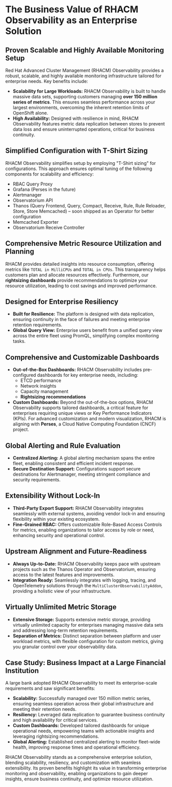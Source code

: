 # The Business Value of RHACM Observability as an Enterprise Solution

## Proven Scalable and Highly Available Monitoring Setup

Red Hat Advanced Cluster Management (RHACM) Observability provides a robust, scalable, and highly available monitoring infrastructure tailored for enterprise needs. Key benefits include:

* **Scalability for Large Workloads:** RHACM Observability is built to handle massive data sets, supporting customers managing **over 150 million series of metrics**. This ensures seamless performance across your largest environments, overcoming the inherent retention limits of OpenShift alone.
* **High Availability:** Designed with resilience in mind, RHACM Observability features metric data replication between stores to prevent data loss and ensure uninterrupted operations, critical for business continuity.

## Simplified Configuration with T-Shirt Sizing

RHACM Observability simplifies setup by employing "T-Shirt sizing" for configurations. This approach ensures optimal tuning of the following components for scalability and efficiency:

* RBAC Query Proxy
* Grafana (Perses in the future)
* Alertmanager
* Observatorium API
* Thanos (Query Frontend, Query, Compact, Receive, Rule, Rule Reloader, Store, Store Memcached) – soon shipped as an Operator for better configuration
* Memcached Exporter
* Observatorium Receive Controller

## Comprehensive Metric Resource Utilization and Planning

RHACM provides detailed insights into resource consumption, offering metrics like `TOTAL in MilliCPUs` and `TOTAL in CPUs`. This transparency helps customers plan and allocate resources effectively. Furthermore, our **rightsizing dashboards** provide recommendations to optimize your resource utilization, leading to cost savings and improved performance.


## Designed for Enterprise Resiliency

* **Built for Resilience:** The platform is designed with data replication, ensuring continuity in the face of failures and meeting enterprise retention requirements.
* **Global Query View:** Enterprise users benefit from a unified query view across the entire fleet using PromQL, simplifying complex monitoring tasks.

## Comprehensive and Customizable Dashboards

* **Out-of-the-Box Dashboards:** RHACM Observability includes pre-configured dashboards for key enterprise needs, including:
    * ETCD performance
    * Network insights
    * Capacity management
    * **Rightsizing recommendations**
* **Custom Dashboards:** Beyond the out-of-the-box options, RHACM Observability supports tailored dashboards, a critical feature for enterprises requiring unique views or Key Performance Indicators (KPIs). For advanced customization and modern visualization, RHACM is aligning with **Perses**, a Cloud Native Computing Foundation (CNCF) project.

## Global Alerting and Rule Evaluation

* **Centralized Alerting:** A global alerting mechanism spans the entire fleet, enabling consistent and efficient incident response.
* **Secure Destination Support:** Configurations support secure destinations for Alertmanager, meeting stringent compliance and security requirements.

## Extensibility Without Lock-In

* **Third-Party Export Support:** RHACM Observability integrates seamlessly with external systems, avoiding vendor lock-in and ensuring flexibility within your existing ecosystem.
* **Fine-Grained RBAC:** Offers customizable Role-Based Access Controls for metrics, enabling organizations to tailor access by role or need, enhancing security and operational control.


## Upstream Alignment and Future-Readiness

* **Always Up-to-Date:** RHACM Observability keeps pace with upstream projects such as the Thanos Operator and Observatorium, ensuring access to the latest features and improvements.
* **Integration Ready:** Seamlessly integrates with logging, tracing, and OpenTelemetry solutions through the `MultiClusterObservabilityAddon`, providing a holistic view of your infrastructure.


## Virtually Unlimited Metric Storage

* **Extensive Storage:** Supports extensive metric storage, providing virtually unlimited capacity for enterprises managing massive data sets and addressing long-term retention requirements.
* **Separation of Metrics:** Distinct separation between platform and user workload metrics, with flexible configuration for custom metrics, giving you granular control over your observability data.


## Case Study: Business Impact at a Large Financial Institution

A large bank adopted RHACM Observability to meet its enterprise-scale requirements and saw significant benefits:

* **Scalability:** Successfully managed over 150 million metric series, ensuring seamless operation across their global infrastructure and meeting their retention needs.
* **Resiliency:** Leveraged data replication to guarantee business continuity and high availability for critical services.
* **Custom Dashboards:** Developed tailored dashboards for unique operational needs, empowering teams with actionable insights and leveraging rightsizing recommendations.
* **Global Alerting:** Established centralized alerting to monitor fleet-wide health, improving response times and operational efficiency.


RHACM Observability stands as a comprehensive enterprise solution, blending scalability, resiliency, and customization with seamless extensibility. Its proven benefits highlight its value in transforming enterprise monitoring and observability, enabling organizations to gain deeper insights, ensure business continuity, and optimize resource utilization.

